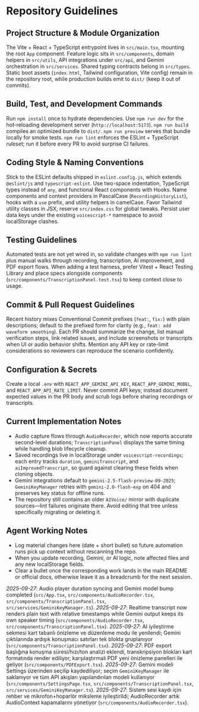 # Repository Guidelines

## Project Structure & Module Organization
The Vite + React + TypeScript entrypoint lives in `src/main.tsx`, mounting the root `App` component. Feature logic sits in `src/components`, domain helpers in `src/utils`, API integrations under `src/api`, and Gemini orchestration in `src/services`. Shared typing contracts belong in `src/types`. Static boot assets (`index.html`, Tailwind configuration, Vite config) remain in the repository root, while production builds emit to `dist/` (keep it out of commits).

## Build, Test, and Development Commands
Run `npm install` once to hydrate dependencies. Use `npm run dev` for the hot-reloading development server (`http://localhost:5173`). `npm run build` compiles an optimized bundle to `dist/`. `npm run preview` serves that bundle locally for smoke tests. `npm run lint` enforces the ESLint + TypeScript ruleset; run it before every PR to avoid surprise CI failures.

## Coding Style & Naming Conventions
Stick to the ESLint defaults shipped in `eslint.config.js`, which extends `@eslint/js` and `typescript-eslint`. Use two-space indentation, TypeScript types instead of `any`, and functional React components with Hooks. Name components and context providers in PascalCase (`RecordingHistoryList`), hooks with a `use` prefix, and utility helpers in camelCase. Favor Tailwind utility classes in JSX; reserve `src/index.css` for global tweaks. Persist user data keys under the existing `voicescript-*` namespace to avoid localStorage clashes.

## Testing Guidelines
Automated tests are not yet wired in, so validate changes with `npm run lint` plus manual walks through recording, transcription, AI improvement, and PDF export flows. When adding a test harness, prefer Vitest + React Testing Library and place specs alongside components (`src/components/TranscriptionPanel.test.tsx`) to keep context close to usage.

## Commit & Pull Request Guidelines
Recent history mixes Conventional Commit prefixes (`feat:`, `fix:`) with plain descriptions; default to the prefixed form for clarity (e.g., `feat: add waveform smoothing`). Each PR should summarize the change, list manual verification steps, link related issues, and include screenshots or transcripts when UI or audio behavior shifts. Mention any API key or rate-limit considerations so reviewers can reproduce the scenario confidently.

## Configuration & Secrets
Create a local `.env` with `REACT_APP_GEMINI_API_KEY`, `REACT_APP_GEMINI_MODEL`, and `REACT_APP_API_RATE_LIMIT`. Never commit API keys; instead document expected values in the PR body and scrub logs before sharing recordings or transcripts.

## Current Implementation Notes
- Audio capture flows through `AudioRecorder`, which now reports accurate second-level durations; `TranscriptionPanel` displays the same timing while handling blob lifecycle cleanup.
- Saved recordings live in localStorage under `voicescript-recordings`; each entry tracks `duration`, `geminiTranscript`, and `aiImprovedTranscript`, so guard against clearing these fields when cloning objects.
- Gemini integrations default to `gemini-2.5-flash-preview-09-2025`; `GeminiKeyManager` retries with `gemini-2.0-flash-exp` on 404 and preserves key status for offline runs.
- The repository still contains an older `AIVoice/` mirror with duplicate sources—lint failures originate there. Avoid editing that tree unless specifically migrating or deleting it.

## Agent Working Notes
- Log material changes here (date + short bullet) so future automation runs pick up context without rescanning the repo.
- When you update recording, Gemini, or AI logic, note affected files and any new localStorage fields.
- Clear a bullet once the corresponding work lands in the main README or official docs, otherwise leave it as a breadcrumb for the next session.

_2025-09-27_: Audio player duration syncing and Gemini model bump completed (`src/App.tsx`, `src/components/AudioRecorder.tsx`, `src/components/TranscriptionPanel.tsx`, `src/services/GeminiKeyManager.ts`).
_2025-09-27_: Realtime transcript now renders plain text with relative timestamps while Gemini output keeps its own speaker timing (`src/components/AudioRecorder.tsx`, `src/components/TranscriptionPanel.tsx`).
_2025-09-27_: AI iyileştirme sekmesi kart tabanlı önizleme ve düzenleme modu ile yenilendi; Gemini çıktılarında ardışık konuşmacı satırları tek blokta gruplanıyor (`src/components/TranscriptionPanel.tsx`).
_2025-09-27_: PDF export başlığına konuşma süresi/hızı/ton analizi eklendi, transkripsiyon blokları kart formatında render ediliyor, karşılaştırmalı PDF yeni önizleme panelleri ile geliyor (`src/components/PDFExport.tsx`).
_2025-09-27_: Gemini modeli Settings üzerinden seçilip kaydediliyor; seçim `GeminiKeyManager` ile saklanıyor ve tüm API akışları yapılandırılan modeli kullanıyor (`src/components/SettingsPage.tsx`, `src/components/TranscriptionPanel.tsx`, `src/services/GeminiKeyManager.ts`).
_2025-09-27_: Sistem sesi kaydı için rehber ve mikrofon+hoparlör miksleme iyileştirildi; AudioRecorder artık AudioContext kapamalarını yönetiyor (`src/components/AudioRecorder.tsx`).
